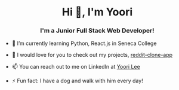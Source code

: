 <h1 align="center">Hi 👋, I'm Yoori</h1>
<h3 align="center">I'm a Junior Full Stack Web Developer!</h3>

- 🌱 I’m currently learning Python, React.js in Seneca College

- 🔭 I would love for you to check out my projects, [reddit-clone-app](https://github.com/YooriLee-825/reddit-app) 

- 📫 You can reach out to me on LinkedIn at [Yoori Lee](https://www.linkedin.com/in/yoori-lee-a0165229b)

- ⚡ Fun fact: I have a dog and walk with him every day!




<!--

**YooriLee-825/YooriLee-825** is a ✨ _special_ ✨ repository because its `README.md` (this file) appears on your GitHub profile.

Here are some ideas to get you started:

- 🔭 I’m currently working on ...
- 🌱 I’m currently learning ...
- 👯 I’m looking to collaborate on ...
- 🤔 I’m looking for help with ...
- 💬 Ask me about ...
- 📫 How to reach me: ...
- 😄 Pronouns: ...
- ⚡ Fun fact: ...
-->
